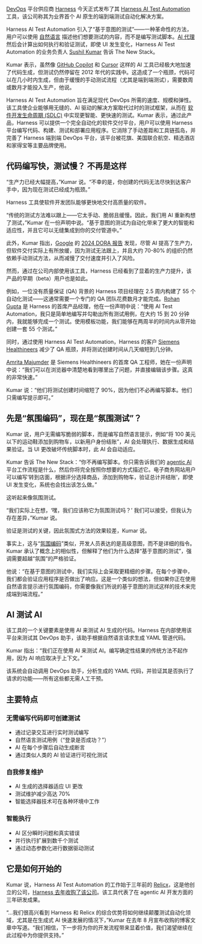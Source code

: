 [DevOps](https://thenewstack.io/devops/) 平台供应商 [Harness](https://www.harness.io/) 今天正式发布了其 [Harness AI Test Automation](https://www.harness.io/products/ai-test-automation) 工具，该公司称其为业界首个 AI 原生的端到端测试自动化解决方案。

Harness AI Test Automation 引入了“基于意图的测试”——一种革命性的方法，用户可以使用 [自然语言](https://thenewstack.io/can-english-dethrone-python-as-top-programming-language/) 描述他们想要测试的内容，而不是编写测试脚本。[AI 代理](https://thenewstack.io/ai-agents-a-comprehensive-introduction-for-developers/) 然后会计算出如何执行和验证测试，即使 UI 发生变化，Harness AI Test Automation 的业务负责人 [Sushil Kumar](https://www.linkedin.com/in/sushil-kumar-343780/) 告诉 The New Stack。

Kumar 表示，虽然像 [GitHub Copilot](https://thenewstack.io/github-copilot-a-powerful-controversial-autocomplete-for-developers/) 和 [Cursor](https://thenewstack.io/using-cursor-ai-as-part-of-your-development-workflow/) 这样的 AI 工具已经极大地加速了代码生成，但测试仍然停留在 2012 年代的实践中。这造成了一个瓶颈，代码可以在几小时内生成，但由于缓慢的手动测试流程（尤其是端到端测试），需要数周或数月才能投入生产，他说。

Harness AI Test Automation 旨在满足现代 DevOps 所需的速度、规模和弹性。该工具使企业能够用无缝的、AI 驱动的解决方案取代过时的测试框架，从而在 [软件开发生命周期 (SDLC)](https://thenewstack.io/how-ai-is-reshaping-the-software-development-life-cycle/) 中实现更智能、更快速的测试。Kumar 表示，通过此产品，Harness 可以提供一个完全自动化的软件交付平台，用户可以使用 Harness 平台编写代码、构建、测试和部署应用程序。它消除了手动差距和工具链孤岛，并完善了 Harness 端到端 DevOps 平台，该平台被花旗、美国联合航空、精选酒店和家得宝等主要品牌使用。

## 代码编写快，测试慢？ 不再是这样

“生产力已经大幅提高，”Kumar 说。“不幸的是，你创建的代码无法尽快到达客户手中，因为现在测试已经成为瓶颈。”

Harness 工具使软件开发团队能够更快地交付高质量的软件。

“传统的测试方法难以跟上——它太手动、脆弱且缓慢。因此，我们用 AI 重新构想了测试，”Kumar 在一份声明中说。“基于意图的测试为自动化带来了更大的智能和适应性，并且它可以无缝集成到你的交付管道中。”

此外，Kumar 指出，[Google](https://cloud.google.com/?utm_content=inline+mention) 的 [2024 DORA 报告](https://dora.dev/research/2024/dora-report/) 发现，尽管 AI 提高了生产力，但软件交付实际上有所放缓，因为测试无法跟上，并且大约 70-80% 的组织仍然依赖手动测试方法，从而减慢了交付速度并引入了风险。

然而，通过在公司内部使用该工具，Harness 已经看到了显着的生产力提升，该产品的早期（beta）用户也是如此。

例如，一位没有质量保证 (QA) 背景的 Harness 项目经理在 2.5 周内构建了 55 个自动化测试——这通常需要一个专门的 QA 团队花费数月才能完成。[Rohan Gupta](https://www.linkedin.com/in/swarnendurohan-gupta/) 是 Harness 的首席产品经理，他在一份声明中说：“使用 AI Test Automation，我只是简单地编写并勾勒出所有测试用例，在大约 15 到 20 分钟内，我就能够完成一个测试。使用模板功能，我们能够在两周半的时间内从零开始创建一套 55 个测试。”

同时，通过使用 Harness AI Test Automation，Harness 的客户 [Siemens Healthineers](https://www.siemens-healthineers.com/) 减少了 QA 瓶颈，并将测试创建时间从几天缩短到几分钟。

[Amrita Majumder](https://www.linkedin.com/in/amritamajumder/?originalSubdomain=in) 是 Siemens Healthineers 的首席 QA 工程师，她在一份声明中说：“我们可以在浏览器中清楚地看到哪里出了问题，并直接编辑该步骤。这真的非常快速。”

Kumar 说：“他们将测试创建时间缩短了 90%，因为他们不必再编写脚本。他们只需编写提示即可。”

## 先是“氛围编码”，现在是“氛围测试”？

Kumar 说，用户无需编写脆弱的脚本，而是编写自然语言提示，例如“将 100 美元以下的运动鞋添加到购物车，以新用户身份结账”，AI 会处理执行、数据生成和结果验证。当 UI 更改破坏传统脚本时，此 AI 会自动适应。

Kumar 告诉 The New Stack：“你不再编写脚本。你只需告诉我们的 [agentic AI](https://thenewstack.io/agentic-ai-the-missing-piece-in-platform-engineering/) 平台工作流程是什么，然后你将完全按照你想要的方式描述它。电子商务网站用户可以编写‘转到店面，根据评分选择商品，添加到购物车，验证总计并结账’，即使 UI 发生变化，系统也会找出该怎么做。”

这听起来像氛围测试。

“我们实际上在想，‘嘿，我们应该称它为氛围测试吗？’ 我们可以接受，但我认为存在差异，”Kumar 说。

验证是测试的关键，因此氛围式方法的效果较差，Kumar 说。

事实上，这与“[氛围编码](https://thenewstack.io/vibe-coding-where-everyone-can-speak-computer-programming/)”类似，开发人员表达的是高级意图，而不是详细的指令。Kumar 承认了概念上的相似性，但解释了他们为什么选择“基于意图的测试”，强调需要超越“氛围”的严格验证。

他说：“在基于意图的测试中，我们实际上会采取更精细的步骤。在每个步骤中，我们都会验证应用程序是否做出了响应。这是一个类似的想法，但如果你正在使用自然语言提示进行氛围编码，你需要像我们所说的基于意图的测试这样的技术来完成端到端流程。”

## AI 测试 AI

该工具的一个关键要素是使用 AI 来测试 AI 生成的代码。Harness 在内部使用该平台来测试其 DevOps 助手，该助手根据自然语言请求生成 YAML 管道代码。

Kumar 指出：“我们正在使用 AI 来测试 AI。编写确定性结果的传统方法不起作用，因为 AI 响应取决于上下文。”

该系统会自动调用 DevOps 助手，分析生成的 YAML 代码，并验证其是否执行了请求的功能——所有这些都无需人工干预。

## 主要特点

### **无需编写代码即可创建测试**

* 通过记录交互进行实时测试编写
* 自然语言测试用例（“登录是否成功？”）
* AI 在每个步骤后自动生成断言
* 通过类似人类的 AI 验证进行可视化测试

### **自我修复维护**

* AI 生成的选择器适应 UI 更改
* 测试维护减少高达 70%
* 智能选择器技术可在各种环境中工作

### **智能执行**

* AI 区分瞬时问题和真实错误
* 并行执行扩展到数千个测试
* 通过动态参数化进行数据驱动测试

## 它是如何开始的

Kumar 说，Harness AI Test Automation 的工作始于三年前的 [Relicx](https://relicx.ai/)，这是他创立的公司，[Harness 去年收购了该公司](https://relicx.ai/blogs/exciting-news-announcing-the-next-phase-of-our-journey)。该工具代表了在 agentic AI 开发方面的三年研发成果。

“…我们很高兴看到 Harness 和 Relicx 的综合优势将如何继续颠覆测试自动化领域，尤其是在生成式 AI 快速发展的情况下，”Kumar 在去年 8 月宣布收购的博客文章中写道。“我们相信，下一步将为你的开发流程带来显着价值，我们渴望继续在此过程中为你提供支持。”